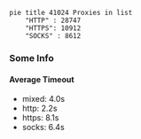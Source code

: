 
```mermaid
pie title 41024 Proxies in list
    "HTTP" : 28747
    "HTTPS": 10912
    "SOCKS" : 8612
```

### Some Info
#### Average Timeout

- mixed: 4.0s
- http: 2.2s
- https: 8.1s
- socks: 6.4s